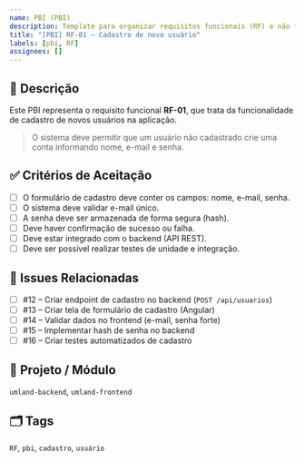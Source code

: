 ```yaml
---
name: PBI (PBI)
description: Template para organizar requisitos funcionais (RF) e não funcionais (RNF) como PBIs.
title: "[PBI] RF-01 – Cadastro de novo usuário"
labels: [pbi, RF]
assignees: []
---
```


## 📌 Descrição
Este PBI representa o requisito funcional **RF-01**, que trata da funcionalidade de cadastro de novos usuários na aplicação.

> O sistema deve permitir que um usuário não cadastrado crie uma conta informando nome, e-mail e senha.

## ✅ Critérios de Aceitação
- [ ] O formulário de cadastro deve conter os campos: nome, e-mail, senha.
- [ ] O sistema deve validar e-mail único.
- [ ] A senha deve ser armazenada de forma segura (hash).
- [ ] Deve haver confirmação de sucesso ou falha.
- [ ] Deve estar integrado com o backend (API REST).
- [ ] Deve ser possível realizar testes de unidade e integração.

## 🔗 Issues Relacionadas
- [ ] #12 – Criar endpoint de cadastro no backend (`POST /api/usuarios`)
- [ ] #13 – Criar tela de formulário de cadastro (Angular)
- [ ] #14 – Validar dados no frontend (e-mail, senha forte)
- [ ] #15 – Implementar hash de senha no backend
- [ ] #16 – Criar testes automatizados de cadastro

## 📂 Projeto / Módulo
`umland-backend`, `umland-frontend`

## 🗂 Tags
`RF`, `pbi`, `cadastro`, `usuário`
